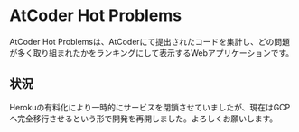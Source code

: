# AtCoder Hot Problems
AtCoder Hot Problemsは、AtCoderにて提出されたコードを集計し、どの問題が多く取り組まれたかをランキングにして表示するWebアプリケーションです。

## 状況
Herokuの有料化により一時的にサービスを閉鎖させていましたが、現在はGCPへ完全移行させるという形で開発を再開しました。よろしくお願いします。